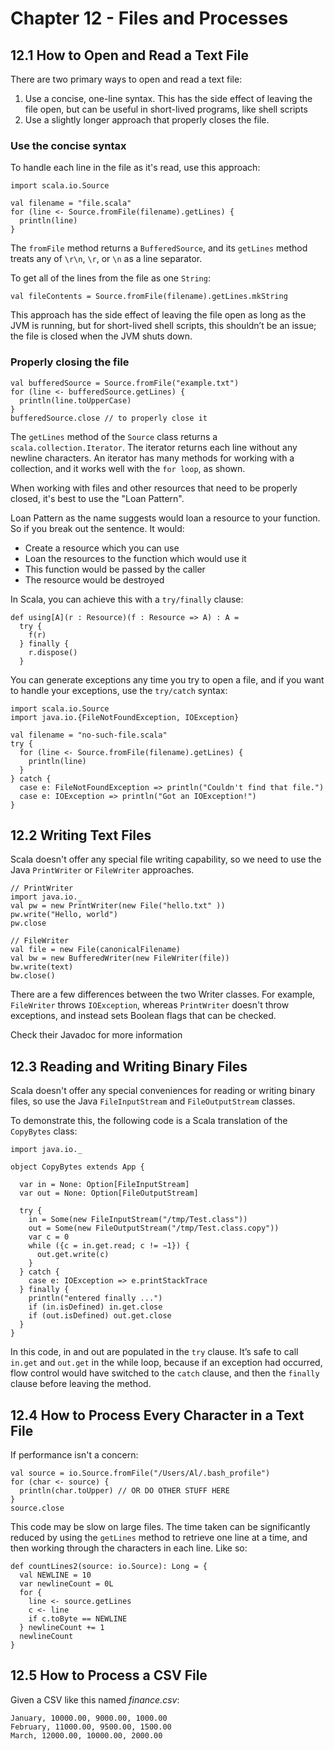 # Chapter 12 - Files and Processes

## 12.1 How to Open and Read a Text File
There are two primary ways to open and read a text file:
1. Use a concise, one-line syntax. This has the side effect of leaving the file open, but can be useful in short-lived programs, like shell scripts
2. Use a slightly longer approach that properly closes the file.

### Use the concise syntax
To handle each line in the file as it's read, use this approach:
```
import scala.io.Source

val filename = "file.scala"
for (line <- Source.fromFile(filename).getLines) {
  println(line)
}
```
The `fromFile` method returns a `BufferedSource`, and its `getLines` method treats any of `\r\n`, `\r`, or `\n` as a line separator.

To get all of the lines from the file as one `String`:
```
val fileContents = Source.fromFile(filename).getLines.mkString
```
This approach has the side effect of leaving the file open as long as the JVM is running, but for short-lived shell scripts, this shouldn’t be an issue; the file is closed when the JVM shuts down.

### Properly closing the file
```
val bufferedSource = Source.fromFile("example.txt")
for (line <- bufferedSource.getLines) {
  println(line.toUpperCase)
}
bufferedSource.close // to properly close it
```

The `getLines` method of the `Source` class returns a `scala.collection.Iterator`. The iterator returns each line without any newline characters. An iterator has many methods for working with a collection, and it works well with the `for loop`, as shown.

When working with files and other resources that need to be properly closed, it's best to use the "Loan Pattern".

Loan Pattern as the name suggests would loan a resource to your function. So if you break out the sentence. It would:

- Create a resource which you can use
- Loan the resources to the function which would use it
- This function would be passed by the caller
- The resource would be destroyed

In Scala, you can achieve this with a `try/finally` clause:
```
def using[A](r : Resource)(f : Resource => A) : A =
  try {
    f(r)
  } finally {
    r.dispose()
  }
```

You can generate exceptions any time you try to open a file, and if you want to handle your exceptions, use the `try/catch` syntax:
```
import scala.io.Source
import java.io.{FileNotFoundException, IOException}

val filename = "no-such-file.scala"
try {
  for (line <- Source.fromFile(filename).getLines) {
    println(line)
  }
} catch {
  case e: FileNotFoundException => println("Couldn't find that file.")
  case e: IOException => println("Got an IOException!")
}
```
## 12.2 Writing Text Files
Scala doesn't offer any special file writing capability, so we need to use the Java `PrintWriter` or `FileWriter` approaches.
```
// PrintWriter
import java.io._
val pw = new PrintWriter(new File("hello.txt" ))
pw.write("Hello, world")
pw.close

// FileWriter
val file = new File(canonicalFilename)
val bw = new BufferedWriter(new FileWriter(file))
bw.write(text)
bw.close()
```
There are a few differences between the two Writer classes. For example, `FileWriter` throws `IOException`, whereas `PrintWriter` doesn't throw exceptions, and instead sets Boolean flags that can be checked.

Check their Javadoc for more information

## 12.3 Reading and Writing Binary Files
Scala doesn't offer any special conveniences for reading or writing binary files, so use the Java `FileInputStream` and `FileOutputStream` classes.

To demonstrate this, the following code is a Scala translation of the `CopyBytes` class:
```
import java.io._

object CopyBytes extends App {

  var in = None: Option[FileInputStream]
  var out = None: Option[FileOutputStream]

  try {
    in = Some(new FileInputStream("/tmp/Test.class"))
    out = Some(new FileOutputStream("/tmp/Test.class.copy"))
    var c = 0
    while ({c = in.get.read; c != −1}) {
      out.get.write(c)
    }
  } catch {
    case e: IOException => e.printStackTrace
  } finally {
    println("entered finally ...")
    if (in.isDefined) in.get.close
    if (out.isDefined) out.get.close
  }
}
```
In this code, in and out are populated in the `try` clause. It’s safe to call `in.get` and `out.get` in the while loop, because if an exception had occurred, flow control would have switched to the `catch` clause, and then the `finally` clause before leaving the method.

## 12.4 How to Process Every Character in a Text File
If performance isn't a concern:
```
val source = io.Source.fromFile("/Users/Al/.bash_profile")
for (char <- source) {
  println(char.toUpper) // OR DO OTHER STUFF HERE
}
source.close
```
This code may be slow on large files. The time taken can be significantly reduced by using the `getLines` method to retrieve one line at a time, and then working through the characters in each line. Like so:

```
def countLines2(source: io.Source): Long = {
  val NEWLINE = 10
  var newlineCount = 0L
  for {
    line <- source.getLines
    c <- line
    if c.toByte == NEWLINE
  } newlineCount += 1
  newlineCount
}
```

## 12.5 How to Process a CSV File
Given a CSV like this named *finance.csv*:
```
January, 10000.00, 9000.00, 1000.00
February, 11000.00, 9500.00, 1500.00
March, 12000.00, 10000.00, 2000.00
```
